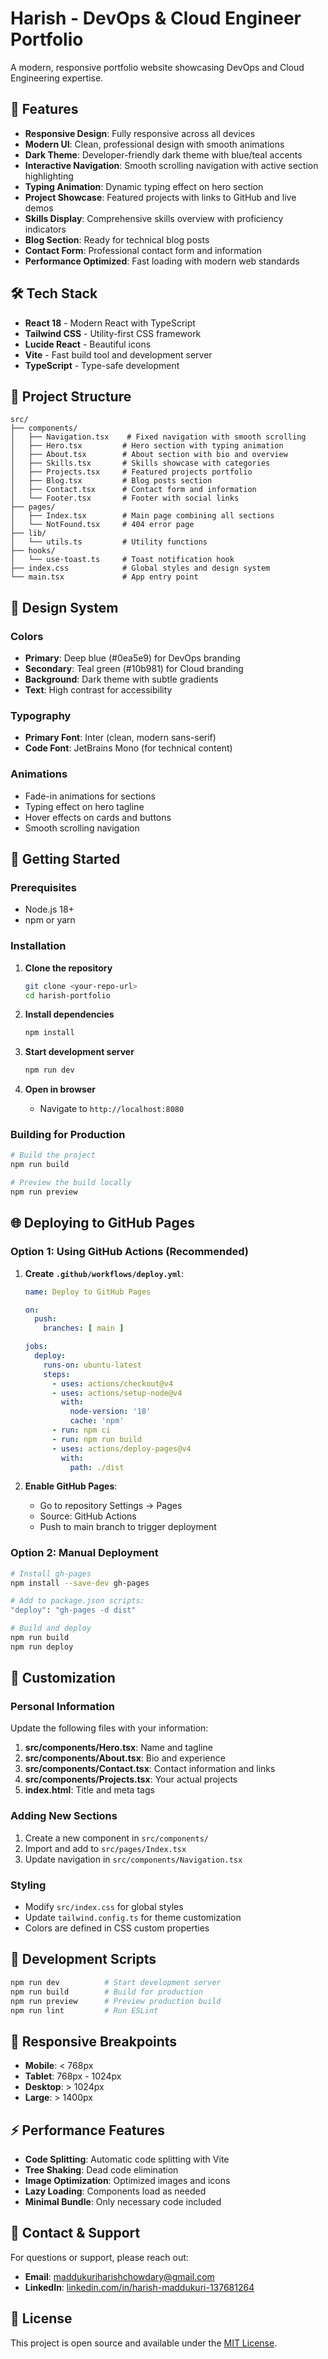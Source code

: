 # Harish - DevOps & Cloud Engineer Portfolio

A modern, responsive portfolio website showcasing DevOps and Cloud Engineering expertise.

## 🚀 Features

- **Responsive Design**: Fully responsive across all devices
- **Modern UI**: Clean, professional design with smooth animations
- **Dark Theme**: Developer-friendly dark theme with blue/teal accents
- **Interactive Navigation**: Smooth scrolling navigation with active section highlighting
- **Typing Animation**: Dynamic typing effect on hero section
- **Project Showcase**: Featured projects with links to GitHub and live demos
- **Skills Display**: Comprehensive skills overview with proficiency indicators
- **Blog Section**: Ready for technical blog posts
- **Contact Form**: Professional contact form and information
- **Performance Optimized**: Fast loading with modern web standards

## 🛠️ Tech Stack

- **React 18** - Modern React with TypeScript
- **Tailwind CSS** - Utility-first CSS framework
- **Lucide React** - Beautiful icons
- **Vite** - Fast build tool and development server
- **TypeScript** - Type-safe development

## 📁 Project Structure

```
src/
├── components/
│   ├── Navigation.tsx    # Fixed navigation with smooth scrolling
│   ├── Hero.tsx         # Hero section with typing animation
│   ├── About.tsx        # About section with bio and overview
│   ├── Skills.tsx       # Skills showcase with categories
│   ├── Projects.tsx     # Featured projects portfolio
│   ├── Blog.tsx         # Blog posts section
│   ├── Contact.tsx      # Contact form and information
│   └── Footer.tsx       # Footer with social links
├── pages/
│   ├── Index.tsx        # Main page combining all sections
│   └── NotFound.tsx     # 404 error page
├── lib/
│   └── utils.ts         # Utility functions
├── hooks/
│   └── use-toast.ts     # Toast notification hook
├── index.css            # Global styles and design system
└── main.tsx             # App entry point
```

## 🎨 Design System

### Colors
- **Primary**: Deep blue (#0ea5e9) for DevOps branding
- **Secondary**: Teal green (#10b981) for Cloud branding
- **Background**: Dark theme with subtle gradients
- **Text**: High contrast for accessibility

### Typography
- **Primary Font**: Inter (clean, modern sans-serif)
- **Code Font**: JetBrains Mono (for technical content)

### Animations
- Fade-in animations for sections
- Typing effect on hero tagline
- Hover effects on cards and buttons
- Smooth scrolling navigation

## 🚀 Getting Started

### Prerequisites
- Node.js 18+ 
- npm or yarn

### Installation

1. **Clone the repository**
   ```bash
   git clone <your-repo-url>
   cd harish-portfolio
   ```

2. **Install dependencies**
   ```bash
   npm install
   ```

3. **Start development server**
   ```bash
   npm run dev
   ```

4. **Open in browser**
   - Navigate to `http://localhost:8080`

### Building for Production

```bash
# Build the project
npm run build

# Preview the build locally
npm run preview
```

## 🌐 Deploying to GitHub Pages

### Option 1: Using GitHub Actions (Recommended)

1. **Create `.github/workflows/deploy.yml`**:
   ```yaml
   name: Deploy to GitHub Pages
   
   on:
     push:
       branches: [ main ]
   
   jobs:
     deploy:
       runs-on: ubuntu-latest
       steps:
         - uses: actions/checkout@v4
         - uses: actions/setup-node@v4
           with:
             node-version: '18'
             cache: 'npm'
         - run: npm ci
         - run: npm run build
         - uses: actions/deploy-pages@v4
           with:
             path: ./dist
   ```

2. **Enable GitHub Pages**:
   - Go to repository Settings → Pages
   - Source: GitHub Actions
   - Push to main branch to trigger deployment

### Option 2: Manual Deployment

```bash
# Install gh-pages
npm install --save-dev gh-pages

# Add to package.json scripts:
"deploy": "gh-pages -d dist"

# Build and deploy
npm run build
npm run deploy
```

## 📝 Customization

### Personal Information
Update the following files with your information:

1. **src/components/Hero.tsx**: Name and tagline
2. **src/components/About.tsx**: Bio and experience
3. **src/components/Contact.tsx**: Contact information and links
4. **src/components/Projects.tsx**: Your actual projects
5. **index.html**: Title and meta tags

### Adding New Sections
1. Create a new component in `src/components/`
2. Import and add to `src/pages/Index.tsx`
3. Update navigation in `src/components/Navigation.tsx`

### Styling
- Modify `src/index.css` for global styles
- Update `tailwind.config.ts` for theme customization
- Colors are defined in CSS custom properties

## 🔧 Development Scripts

```bash
npm run dev          # Start development server
npm run build        # Build for production
npm run preview      # Preview production build
npm run lint         # Run ESLint
```

## 📱 Responsive Breakpoints

- **Mobile**: < 768px
- **Tablet**: 768px - 1024px
- **Desktop**: > 1024px
- **Large**: > 1400px

## ⚡ Performance Features

- **Code Splitting**: Automatic code splitting with Vite
- **Tree Shaking**: Dead code elimination
- **Image Optimization**: Optimized images and icons
- **Lazy Loading**: Components load as needed
- **Minimal Bundle**: Only necessary code included

## 📧 Contact & Support

For questions or support, please reach out:
- **Email**: maddukuriharishchowdary@gmail.com
- **LinkedIn**: [linkedin.com/in/harish-maddukuri-137681264](https://linkedin.com/in/harish-maddukuri-137681264)

## 📄 License

This project is open source and available under the [MIT License](LICENSE).
